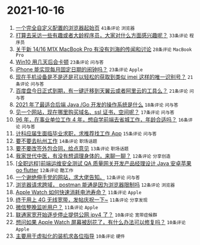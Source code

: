# 2021-10-16

1. [一个完全自定义配置的浏览器起始页](https://www.v2ex.com/t/808162) `41条评论` `浏览器`
1. [打算去采访一些有趣或者大龄程序员，大家对什么方面感兴趣呢？](https://www.v2ex.com/t/808199) `33条评论` `程序员`
1. [关于新 14/16 M1X MacBook Pro 有没有刘海的传闻和讨论](https://www.v2ex.com/t/808163) `28条评论` `MacBook Pro`
1. [Win10 用几天后会卡顿](https://www.v2ex.com/t/808194) `23条评论` `问与答`
1. [iPhone 能实现每月固定日期的闹钟吗？](https://www.v2ex.com/t/808217) `23条评论` `Apple`
1. [现在手机设备是不是还是可以轻松的获取到类似 imei 这样的唯一识别号？](https://www.v2ex.com/t/808171) `21条评论` `问与答`
1. [百度盘今日正式到期，有一键迁移到天翼云或者阿里云的工具么？](https://www.v2ex.com/t/808168) `21条评论` `问与答`
1. [2021 年了最适合后端 Java /Go 开发的操作系统是什么](https://www.v2ex.com/t/808176) `18条评论` `问与答`
1. [见一个网站，现在哪里购买域名、ssl 证书，空间呢？](https://www.v2ex.com/t/808214) `17条评论` `问与答`
1. [96 年，在事业单位工作 4 年，想自学前端去省城工作，年龄合适吗？](https://www.v2ex.com/t/808228) `16条评论` `问与答`
1. [计科应届生面临毕业求职，求推荐找工作 App](https://www.v2ex.com/t/808179) `15条评论` `问与答`
1. [要不要去杭州工作](https://www.v2ex.com/t/808221) `14条评论` `职场话题`
1. [要不要改签外包合同，给点意见](https://www.v2ex.com/t/808216) `13条评论` `职场话题`
1. [我家世代中医，有没有想调理身体的，来聊一聊？](https://www.v2ex.com/t/808236) `12条评论` `分享创造`
1. [[全职远程]前端运维安全测试 QA 质量网关开发产品经理设计 Java 安卓苹果 go flutter](https://www.v2ex.com/t/808223) `12条评论` `酷工作`
1. [一个谢绝伸手党的网站，求大佬告知。](https://www.v2ex.com/t/808212) `12条评论` `问与答`
1. [浏览器请求跨域， postman 能通是因为浏览器限制吗](https://www.v2ex.com/t/808165) `12条评论` `浏览器`
1. [Apple Watch 如何快速消耗电池寿命？](https://www.v2ex.com/t/808211) `11条评论` `Apple`
1. [终于用上 4G 无线宽带，发帖庆祝一下~](https://www.v2ex.com/t/808200) `11条评论` `分享发现`
1. [微信整晚监听用户？](https://www.v2ex.com/t/808160) `11条评论` `Apple`
1. [联通家宽开始逐步停止提供公网 ipv4 了？](https://www.v2ex.com/t/808218) `10条评论` `宽带症候群`
1. [想问如果 Apple Watch 屏幕被刮花了，有什么办法可以修复吗？](https://www.v2ex.com/t/808185) `10条评论` `Apple`
1. [主要用于虚拟化的装机求各位指导](https://www.v2ex.com/t/808167) `10条评论` `硬件`

